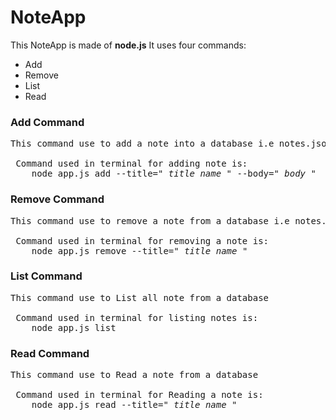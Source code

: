 # NoteApp
This NoteApp is made of <b>node.js</b>
It uses four commands: 
<ul>
  <li>Add</li>
  <li>Remove</li>
  <li>List</li>
  <li>Read</li>
</ul>

<h3> Add Command </h3>
<pre>This command use to add a note into a database i.e notes.json file <br>
 Command used in terminal for adding note is: 
    node app.js add --title="<i>_title_name_</i>" --body="<i>_body_</i>" </pre>
 

<h3> Remove Command </h3>
<pre>This command use to remove a note from a database i.e notes.json file <br>
 Command used in terminal for removing a note is: 
    node app.js remove --title="<i>_title_name_</i>" </pre>
    
<h3> List Command </h3>
<pre>This command use to List all note from a database <br>
 Command used in terminal for listing notes is: 
    node app.js list </pre>
    
<h3> Read Command </h3>
<pre>This command use to Read a note from a database <br>
 Command used in terminal for Reading a note is: 
    node app.js read --title="<i>_title_name_</i>" </pre>
